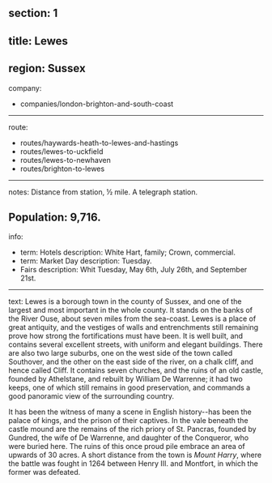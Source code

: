 section: 1
----
title: Lewes
----
region: Sussex
----
company:
- companies/london-brighton-and-south-coast
----
route:
- routes/haywards-heath-to-lewes-and-hastings
- routes/lewes-to-uckfield
- routes/lewes-to-newhaven
- routes/brighton-to-lewes
----
notes: Distance from station, ½ mile. A telegraph station.

Population: 9,716.
----
info:
- term: Hotels
  description: White Hart, family; Crown, commercial.
- term: Market Day
  description: Tuesday.
- Fairs
  description: Whit Tuesday, May 6th, July 26th, and September 21st.
----
text: Lewes is a borough town in the county of Sussex, and one of the largest and most important in the whole county. It stands on the banks of the River Ouse, about seven miles from the sea-coast. Lewes is a place of great antiquity, and the vestiges of walls and entrenchments still remaining prove how strong the fortifications must have been. It is well built, and contains several excellent streets, with uniform and elegant buildings. There are also two large suburbs, one on the west side of the town called Southover, and the other on the east side of the river, on a chalk cliff, and hence called Cliff. It contains seven churches, and the ruins of an old castle, founded by Athelstane, and rebuilt by William De Warrenne; it had two keeps, one of which still remains in good preservation, and commands a good panoramic view of the surrounding country.

It has been the witness of many a scene in English history--has been the palace of kings, and the prison of their captives. In the vale beneath the castle mound are the remains of the rich priory of St. Pancras, founded by Gundred, the wife of De Warrenne, and daughter of the Conqueror, who were buried here. The ruins of this once proud pile embrace an area of upwards of 30 acres. A short distance from the town is *Mount Harry*, where the battle was fought in 1264 between Henry III. and Montfort, in which the former was defeated.
